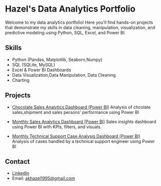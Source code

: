 # Hazel's Data Analytics Portfolio

Welcome to my data analytics portfolio! Here you’ll find hands-on projects that demonstrate my skills in data cleaning, manipulation, visualization, and predictive modeling using Python, SQL, Excel, and Power BI.

## Skills
- Python (Pandas, Matplotlib, Seaborn,Numpy)
- SQL (SQLite, MySQL)
- Excel & Power BI Dashboards
- Data Visualization,Data Manipulation, Data Cleaning 
- Charting

## Projects
- [Chocolate Sales Analytics Dashboard (Power BI)](https://hazelarasu.github.io/Awesome-Chocolates-Sales-Analysis/)
Analysis of chcolate sales,shipment and sales persons' performance using Power BI

- [Monthly Sales Analytics Dashboard (Power BI)](/PowerBI/SalesDashboard)
Sales insights dashboard using Power BI with KPIs, filters, and visuals.

- [Monthly Technical Support Case Analysis Dashboard (Power BI)](/PowerBI/SalesDashboard)
Analysis of cases handled by a technical support engineer using Power BI
## Contact
- [LinkedIn](https://www.linkedin.com/in/hazelarasu/)
- Email: akhazel1995@gmail.com
